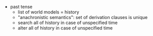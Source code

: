 - past tense
  - list of world models = history
  - "anachronistic semantics": set of derivation clauses is unique
  - search all of history in case of unspecified time
  - alter all of history in case of unspecified time
